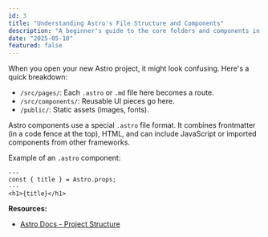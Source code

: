 ```yaml
---
id: 3
title: "Understanding Astro's File Structure and Components"
description: "A beginner's guide to the core folders and components in Astro."
date: "2025-05-10"
featured: false
---
```


When you open your new Astro project, it might look confusing. Here's a quick breakdown:

- `/src/pages/`: Each `.astro` or `.md` file here becomes a route.
- `/src/components/`: Reusable UI pieces go here.
- `/public/`: Static assets (images, fonts).

Astro components use a special `.astro` file format. It combines frontmatter (in a code fence at the top), HTML, and can include JavaScript or imported components from other frameworks.

Example of an `.astro` component:
```astro
---
const { title } = Astro.props;
---
<h1>{title}</h1>
```

**Resources:**
- [Astro Docs - Project Structure](https://docs.astro.build/en/core-concepts/project-structure/)
